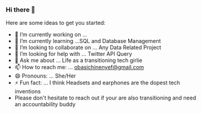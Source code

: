 ### Hi there 👋

Here are some ideas to get you started:

- 🔭 I’m currently working on ...
- 🌱 I’m currently learning ...SQL and Database Management
- 👯 I’m looking to collaborate on ... Any Data Related Project
- 🤔 I’m looking for help with ... Twitter API Query
- 💬 Ask me about ... Life as a transitioning tech girlie
- 📫 How to reach me: ... obasichinenyef@gmail.com
- 😄 Pronouns: ... She/Her
- ⚡ Fun fact: ... I think Headsets and earphones are the dopest tech inventions
- Please don't hesitate to reach out if your are also transitioning and need an accountability buddy

